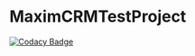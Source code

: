 # MaximCRMTestProject
[![Codacy Badge](https://api.codacy.com/project/badge/Grade/7120121b4c02419b97799e95af06fdda)](https://app.codacy.com/gh/michaellux/MaximCRMTestProject?utm_source=github.com&utm_medium=referral&utm_content=michaellux/MaximCRMTestProject&utm_campaign=Badge_Grade)